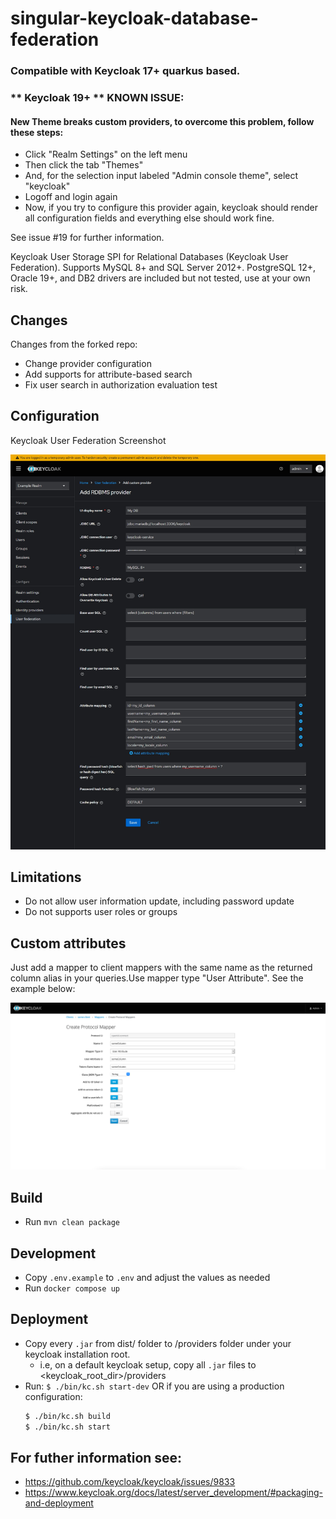 # singular-keycloak-database-federation



### Compatible with Keycloak 17+ quarkus based.

### ** Keycloak 19+ ** KNOWN ISSUE:

#### New Theme breaks custom providers, to overcome this problem, follow these steps:


 - Click "Realm Settings" on the left menu
 - Then click the tab "Themes"
 - And, for the selection input labeled "Admin console theme", select "keycloak"
 - Logoff and login again
 - Now, if you try to configure this provider again, keycloak should render all configuration fields and everything else should work fine.
 
 See issue #19 for further information.


Keycloak User Storage SPI for Relational Databases (Keycloak User Federation). 
Supports MySQL 8+ and SQL Server 2012+. 
PostgreSQL 12+, Oracle 19+, and DB2 drivers are included but not tested, use at your own risk.

## Changes
Changes from the forked repo:
- Change provider configuration
- Add supports for attribute-based search
- Fix user search in authorization evaluation test


## Configuration

Keycloak User Federation Screenshot

![Sample Screenshot](assets/config-page.png)


## Limitations

- Do not allow user information update, including password update
- Do not supports user roles or groups

## Custom attributes

Just add a mapper to client mappers with the same name as the returned column alias in your queries.Use mapper type "User Attribute". See the example below:
    
![Sample Screenshot 2](assets/mapper-page.png)


## Build

- Run `mvn clean package`  

## Development

- Copy `.env.example` to `.env` and adjust the values as needed
- Run `docker compose up`

## Deployment

- Copy every  `.jar` from dist/ folder  to  /providers folder under your keycloak installation root. 
    - i.e, on a default keycloak setup, copy all  `.jar` files to <keycloak_root_dir>/providers
- Run:
    `$ ./bin/kc.sh start-dev`
    OR if you are using a production configuration:
    ```bash
    $ ./bin/kc.sh build
    $ ./bin/kc.sh start
    ```

## For futher information see:
- https://github.com/keycloak/keycloak/issues/9833
- https://www.keycloak.org/docs/latest/server_development/#packaging-and-deployment
